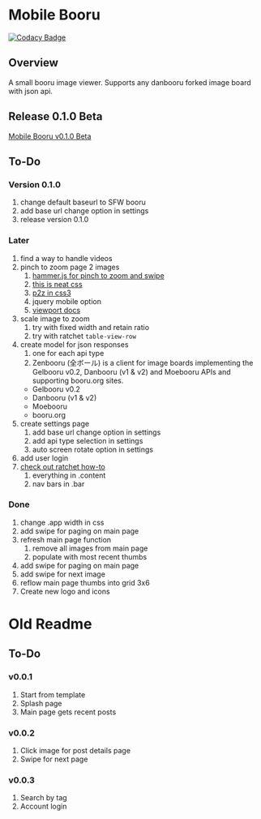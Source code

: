 # Mobile Booru

[![Codacy Badge](https://api.codacy.com/project/badge/Grade/0371b7c4cd0c4aef996cd3000c8af753)](https://www.codacy.com/app/kurohai/mobile-booru?utm_source=github.com&amp;utm_medium=referral&amp;utm_content=kurohai/mobile-booru&amp;utm_campaign=Badge_Grade)

## Overview

A small booru image viewer. Supports any danbooru forked image board with json api.

## Release 0.1.0 Beta

[Mobile Booru v0.1.0 Beta](./build/com.kurohai.mobilebooru.apk)

## To-Do


### Version 0.1.0

1. change default baseurl to SFW booru
1. add base url change option in settings
1. release version 0.1.0


### Later
1. find a way to handle videos
1. pinch to zoom page 2 images
    1. [hammer.js for pinch to zoom and swipe](http://hammerjs.github.io/)
    1. [this is neat css](http://bl.ocks.org/mbostock/35964711079355050ff1)
    1. [p2z in css3](http://stackoverflow.com/questions/10802176/pinch-to-zoom-with-css3)
    1. jquery mobile option
    1. [viewport docs](https://developer.mozilla.org/en-US/docs/Mozilla/Mobile/Viewport_meta_tag)
1. scale image to zoom
    1. try with fixed width and retain ratio
    1. try with ratchet `table-view-row`
1. create model for json responses
    1. one for each api type
    1. Zenbooru (全ボール) is a client for image boards implementing the Gelbooru v0.2, Danbooru (v1 & v2) and Moebooru APIs and supporting booru.org sites.
    - Gelbooru v0.2
    - Danbooru (v1 & v2)
    - Moebooru
    - booru.org
1. create settings page
    1. add base url change option in settings
    1. add api type selection in settings
    1. auto screen rotate option in settings
1. add user login
1. [check out ratchet how-to](http://goratchet.com/getting-started/)
    1. everything in .content
    1. nav bars in .bar

### Done

1. change .app width in css
1. add swipe for paging on main page
1. refresh main page function
    1. remove all images from main page
    1. populate with most recent thumbs
1. add swipe for paging on main page
1. add swipe for next image
1. reflow main page thumbs into grid 3x6
1. Create new logo and icons











# Old Readme

## To-Do

### v0.0.1

1. Start from template
1. Splash page
1. Main page gets recent posts

### v0.0.2

1. Click image for post details page
1. Swipe for next page

### v0.0.3
1. Search by tag
1. Account login

